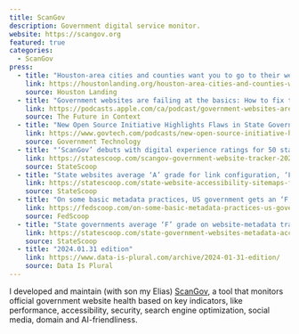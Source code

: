 ```yaml
---
title: ScanGov
description: Government digital service monitor.
website: https://scangov.org
featured: true
categories:
  - ScanGov
press:
  - title: "Houston-area cities and counties want you to go to their websites. How useful are they?"
    link: https://houstonlanding.org/houston-area-cities-and-counties-want-you-to-go-to-their-websites-how-useful-are-they/
    source: Houston Landing
  - title: "Government websites are failing at the basics: How to fix them"
    link: https://podcasts.apple.com/ca/podcast/government-websites-are-failing-at-the-basics-how-to/id1547149248?i=1000656553713
    source: The Future in Context
  - title: "New Open Source Initiative Highlights Flaws in State Government Websites"
    link: https://www.govtech.com/podcasts/new-open-source-initiative-highlights-flaws-in-state-government-websites
    source: Government Technology
  - title: "‘ScanGov’ debuts with digital experience ratings for 50 states"
    link: https://statescoop.com/scangov-government-website-tracker-2024/
    source: StateScoop
  - title: "State websites average ‘A’ grade for link configuration, ‘F’ for sitemaps"
    link: https://statescoop.com/state-website-accessibility-sitemaps-failing-grade/
    source: StateScoop
  - title: "On some basic metadata practices, US government gets an ‘F,’ per new online tracker"
    link: https://fedscoop.com/on-some-basic-metadata-practices-us-government-gets-an-f-per-new-online-tracker/
    source: FedScoop
  - title: "State governments average ‘F’ grade on website-metadata tracker"
    link: https://statescoop.com/state-government-websites-metadata-accessibility/
    source: StateScoop
  - title: "2024.01.31 edition"
    link: https://www.data-is-plural.com/archive/2024-01-31-edition/
    source: Data Is Plural
---
```


I developed and maintain (with son my Elias) [ScanGov](https://scangov.org), a tool that monitors official government website health based on key indicators, like performance, accessibility, security, search engine optimization, social media, domain and AI-friendliness.